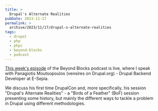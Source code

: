 ```yaml
---
title: >
  Drupal's Alternate Realities
pubDate: 2023-11-17
permalink: >
  archive/2023/11/17/drupal-s-alternate-realities
tags:
  - drupal
  - php
  - phpc
  - beyond-blocks
  - podcast
---
```


[This week's episode][episode] of the Beyond Blocks podcast is live, where I speak with Panagiotis Moutsopoulos (vensires on Drupal.org) - Drupal Backend Developer at E-Sepia.

We discuss his first time DrupalCon and, more specifically, his session "Drupal's Alternate Realities" - a "Birds of a Feather" (BoF) session presenting some history, but mainly the different ways to tackle a problem in Drupal using different methodologies.

[episode]: https://www.oliverdavies.uk/podcast/2-alternate-realities
